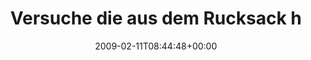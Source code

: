 ---
retweeted: false
source: <a href="http://twitter.com" rel="nofollow">Twitter Web Client</a>
entities:
  hashtags:
  - text: mittwoch
    indices:
    - '108'
    - '117'
  symbols: []
  user_mentions: []
  urls: []
display_text_range:
- '0'
- '117'
favorite_count: '0'
id_str: '1198480080'
truncated: false
retweet_count: '0'
id: '1198480080'
created_at: Wed Feb 11 08:44:48 +0000 2009
favorited: false
full_text: 'Versuche die aus dem Rucksack hängende Luftpumpe wie ein Gewehr aussehen
  zu lassen & grinse die Beamten an. #mittwoch'
lang: de
tags:
- mittwoch
- pesos:twitter
date: '2009-02-11T08:44:48+00:00'
src: https://twitter.com/bascht/status/1198480080
original_url: https://twitter.com/bascht/status/1198480080
type: twitter_tweet
text: 'Versuche die aus dem Rucksack hängende Luftpumpe wie ein Gewehr aussehen zu
  lassen & grinse die Beamten an. #mittwoch'
title: Versuche die aus dem Rucksack h

---
